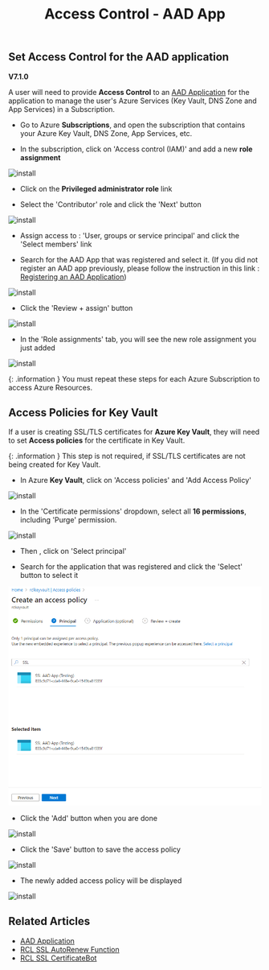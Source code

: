 ﻿---
title: Access Control - AAD App
description: Learn how to set Access Control for an Azure Active Directory application for use in RCL applications
parent: Authorization
nav_order: 5
---

## Set Access Control for the AAD application
**V7.1.0**

A user will need to provide **Access Control** to an [AAD Application](./aad-application) for the application to manage the user's Azure Services (Key Vault, DNS Zone and App Services) in a Subscription.

- Go to Azure **Subscriptions**, and open the subscription that contains your Azure Key Vault, DNS Zone, App Services, etc.

- In the subscription, click on 'Access control (IAM)' and add a new **role assignment**

![install](../images/authorization_access_control/add_role.PNG)

- Click on the **Privileged administrator role** link

- Select the 'Contributor' role and click the 'Next' button

![install](../images/authorization_access_control/add_role2.PNG)

- Assign access to : 'User, groups or service principal' and click the 'Select members' link

- Search for the AAD App that was registered and select it. (If you did not register an AAD app previously, please follow the instruction in this link : [Registering an AAD Application](../authorization/aad-application))


![install](../images/authorization_access_control/add_role3.PNG)

- Click the 'Review + assign' button 

![install](../images/authorization_access_control/add_role4.png)

- In the 'Role assignments' tab, you will see the new role assignment you just added

![install](../images/authorization_access_control/add_role5.png)

{: .information }
You must repeat these steps for each Azure Subscription to access Azure Resources.

## Access Policies for Key Vault

If a user is creating SSL/TLS certificates for **Azure Key Vault**, they will need to set **Access policies** for the certificate in Key Vault. 

{: .information }
This step is not required, if SSL/TLS certificates are not being created for Key Vault.

- In Azure **Key Vault**, click on 'Access policies' and 'Add Access Policy'

![install](../images/authorization_access_control/key_vault.PNG)

- In the 'Certificate permissions' dropdown, select all **16 permissions**, including 'Purge' permission.

![install](../images/authorization_access_control/key_vault2.PNG)

- Then , click on 'Select principal'

- Search for the application that was registered and click the 'Select' button to select it 

![install](../images/authorization_access_control/key_vault3.PNG)

- Click the 'Add' button when you are done

![install](../images/authorization_access_control/key_vault4.PNG)

- Click the 'Save' button to save the access policy

![install](../images/authorization_access_control/key_vault5.PNG)

- The newly added access policy will be displayed

![install](../images/authorization_access_control/key_vault6.PNG)

## Related Articles

- [AAD Application](../authorization/aad-application.md)
- [RCL SSL AutoRenew Function](../autorenew/autorenew.md)
- [RCL SSL CertificateBot](../certbot/certbot.md)

